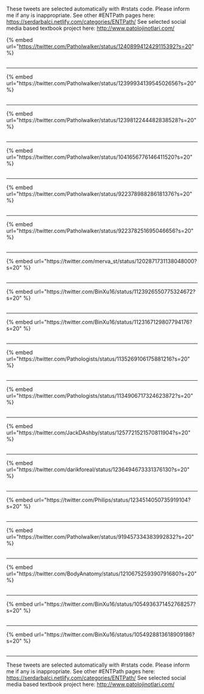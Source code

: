 

These tweets are selected automatically with #rstats code. Please inform me if any is inappropriate.
See other #ENTPath pages here: https://serdarbalci.netlify.com/categories/ENTPath/ 
See selected social media based textbook project here: http://www.patolojinotlari.com/

{% embed url="https://twitter.com/Patholwalker/status/1240899412429115392?s=20" %}<br>
<br>
<hr>
{% embed url="https://twitter.com/Patholwalker/status/1239993413954502656?s=20" %}<br>
<br>
<hr>
{% embed url="https://twitter.com/Patholwalker/status/1239812244482838528?s=20" %}<br>
<br>
<hr>
{% embed url="https://twitter.com/Patholwalker/status/1041656776146411520?s=20" %}<br>
<br>
<hr>
{% embed url="https://twitter.com/Patholwalker/status/922378988286181376?s=20" %}<br>
<br>
<hr>
{% embed url="https://twitter.com/Patholwalker/status/922378251695046656?s=20" %}<br>
<br>
<hr>
{% embed url="https://twitter.com/merva_st/status/1202871731138048000?s=20" %}<br>
<br>
<hr>
{% embed url="https://twitter.com/BinXu16/status/1123926550775324672?s=20" %}<br>
<br>
<hr>
{% embed url="https://twitter.com/BinXu16/status/1123167129807794176?s=20" %}<br>
<br>
<hr>
{% embed url="https://twitter.com/Pathologists/status/1135269106175881216?s=20" %}<br>
<br>
<hr>
{% embed url="https://twitter.com/Pathologists/status/1134906717324623872?s=20" %}<br>
<br>
<hr>
{% embed url="https://twitter.com/JackDAshby/status/1257721521570811904?s=20" %}<br>
<br>
<hr>
{% embed url="https://twitter.com/darikforeal/status/1236494673331376130?s=20" %}<br>
<br>
<hr>
{% embed url="https://twitter.com/Philips/status/1234514050735919104?s=20" %}<br>
<br>
<hr>
{% embed url="https://twitter.com/Patholwalker/status/919457334383992832?s=20" %}<br>
<br>
<hr>
{% embed url="https://twitter.com/BodyAnatomy/status/1210675259390791680?s=20" %}<br>
<br>
<hr>
{% embed url="https://twitter.com/BinXu16/status/1054936371452768257?s=20" %}<br>
<br>
<hr>
{% embed url="https://twitter.com/BinXu16/status/1054928813618909186?s=20" %}<br>
<br>
<hr>


These tweets are selected automatically with #rstats code. Please inform me if any is inappropriate.
See other #ENTPath pages here: https://serdarbalci.netlify.com/categories/ENTPath/ 
See selected social media based textbook project here: http://www.patolojinotlari.com/
